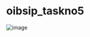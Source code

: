 # oibsip_taskno5
![image](https://github.com/Ishrathabida/oibsip_taskno5/assets/119778193/a523781f-e592-4596-956f-36f5659ad9d1)
